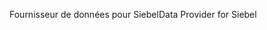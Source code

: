<span data-ttu-id="53a17-101">Fournisseur de données pour Siebel</span><span class="sxs-lookup"><span data-stu-id="53a17-101">Data Provider for Siebel</span></span>